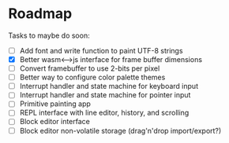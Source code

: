 <!--
Copyright (c) 2022 Sam Blenny
SPDX-License-Identifier: CC-BY-NC-SA-4.0
-->

# Roadmap

Tasks to maybe do soon:
- [ ] Add font and write function to paint UTF-8 strings
- [x] Better wasm<-->js interface for frame buffer dimensions
- [ ] Convert framebuffer to use 2-bits per pixel
- [ ] Better way to configure color palette themes
- [ ] Interrupt handler and state machine for keyboard input
- [ ] Interrupt handler and state machine for pointer input
- [ ] Primitive painting app
- [ ] REPL interface with line editor, history, and scrolling
- [ ] Block editor interface
- [ ] Block editor non-volatile storage (drag'n'drop import/export?)
